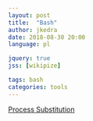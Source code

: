 ```yaml
---
layout: post
title:  "Bash"
author: jkedra
date: 2018-08-30 20:00
language: pl

jquery: true
jss: [wikipize]

tags: bash
categories: tools
---
```


[Process Substitution](http://tldp.org/LDP/abs/html/process-sub.html)


